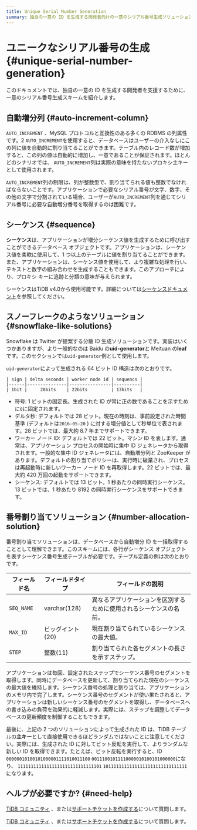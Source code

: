 ```yaml
---
title: Unique Serial Number Generation
summary: 独自の一意の ID を生成する開発者向けの一意のシリアル番号生成ソリューション。
---
```


# ユニークなシリアル番号の生成 {#unique-serial-number-generation}

このドキュメントでは、独自の一意の ID を生成する開発者を支援するために、一意のシリアル番号生成スキームを紹介します。

## 自動増分列 {#auto-increment-column}

`AUTO_INCREMENT` 、MySQL プロトコルと互換性のある多くの RDBMS の列属性です。2 `AUTO_INCREMENT`を使用すると、データベースはユーザーの介入なしにこの列に値を自動的に割り当てることができます。テーブル内のレコード数が増加すると、この列の値は自動的に増加し、一意であることが保証されます。ほとんどのシナリオでは、 `AUTO_INCREMENT`列は実際の意味を持たないプロキシ主キーとして使用されます。

`AUTO_INCREMENT`列の制限は、列が整数型で、割り当てられる値も整数でなければならないことです。アプリケーションで必要なシリアル番号が文字、数字、その他の文字で分割されている場合、ユーザーが`AUTO_INCREMENT`列を通じてシリアル番号に必要な自動増分番号を取得するのは困難です。

## シーケンス {#sequence}

**シーケンス**は、アプリケーションが増分シーケンス値を生成するために呼び出すことができるデータベース オブジェクトです。アプリケーションは、シーケンス値を柔軟に使用して、1 つ以上のテーブルに値を割り当てることができます。また、アプリケーションは、シーケンス値を使用して、より複雑な処理を行い、テキストと数字の組み合わせを生成することもできます。このアプローチにより、プロキシ キーに追跡と分類の意味が与えられます。

シーケンスはTiDB v4.0から使用可能です。詳細については[シーケンスドキュメント](/sql-statements/sql-statement-create-sequence.md#create-sequence)を参照してください。

## スノーフレークのようなソリューション {#snowflake-like-solutions}

Snowflake は Twitter が提案する分散 ID 生成ソリューションです。実装はいくつかありますが、より一般的なのは Baidu の**uid-generator**と Meituan の**leaf**です。このセクションでは`uid-generator`例として使用します。

`uid-generator`によって生成される 64 ビット ID 構造は次のとおりです。

    | sign | delta seconds | worker node id | sequencs |
    |------|---------------|----------------|----------|
    | 1bit |     28bits    | 22bits         | 13bits   |

-   符号: 1 ビットの固定長。生成された ID が常に正の数であることを示すために`0`に固定されます。
-   デルタ秒: デフォルトでは 28 ビット。現在の時刻は、事前設定された時間基準 (デフォルトは`2016-05-20` ) に対する増分値として秒単位で表されます。28 ビットでは、最大約 8.7 年までサポートできます。
-   ワーカー ノード ID: デフォルトでは 22 ビット。マシン ID を表します。通常は、アプリケーション プロセスの開始時に集中 ID ジェネレータから取得されます。一般的な集中 ID ジェネレータには、自動増分列と ZooKeeper があります。デフォルトの割り当てポリシーは、実行時に破棄され、プロセスは再起動時に新しいワーカー ノード ID を再取得します。22 ビットでは、最大約 420 万回の起動をサポートできます。
-   シーケンス: デフォルトでは 13 ビット。1 秒あたりの同時実行シーケンス。13 ビットでは、1 秒あたり 8192 の同時実行シーケンスをサポートできます。

## 番号割り当てソリューション {#number-allocation-solution}

番号割り当てソリューションは、データベースから自動増分 ID を一括取得することとして理解できます。このスキームには、各行がシーケンス オブジェクトを表すシーケンス番号生成テーブルが必要です。テーブル定義の例は次のとおりです。

| フィールド名     | フィールドタイプ     | フィールドの説明                          |
| ---------- | ------------ | --------------------------------- |
| `SEQ_NAME` | varchar(128) | 異なるアプリケーションを区別するために使用されるシーケンスの名前。 |
| `MAX_ID`   | ビッグイント(20)   | 現在割り当てられているシーケンスの最大値。             |
| `STEP`     | 整数(11)       | 割り当てられた各セグメントの長さを示すステップ。          |

アプリケーションは毎回、設定されたステップでシーケンス番号のセグメントを取得します。同時にデータベースを更新して、割り当てられた現在のシーケンスの最大値を維持します。シーケンス番号の処理と割り当ては、アプリケーションのメモリ内で完了します。シーケンス番号のセグメントが使い果たされると、アプリケーションは新しいシーケンス番号のセグメントを取得し、データベースへの書き込みの負荷を効果的に軽減します。実際には、ステップを調整してデータベースの更新頻度を制御することもできます。

最後に、上記の 2 つのソリューションによって生成された ID は、TiDB テーブルの**主キー**として直接使用できるほどランダムではないことに注意してください。実際には、生成された ID に対してビット反転を実行して、よりランダムな新しい ID を取得できます。たとえば、ビット反転を実行すると、ID `00000010100101000001111010011100` `00111001011110000010100101000000`になり、 `11111111111111111111111111111101` `10111111111111111111111111111111`になります。

## ヘルプが必要ですか? {#need-help}

<CustomContent platform="tidb">

[TiDB コミュニティ](https://ask.pingcap.com/) 、または[サポートチケットを作成する](/support.md)について質問します。

</CustomContent>

<CustomContent platform="tidb-cloud">

[TiDB コミュニティ](https://ask.pingcap.com/) 、または[サポートチケットを作成する](https://support.pingcap.com/)について質問します。

</CustomContent>
